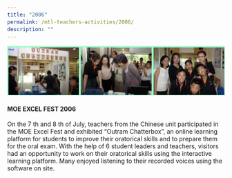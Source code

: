 ```yaml
---
title: "2006"
permalink: /mtl-teachers-activities/2006/
description: ""
---
```

![](/images/MTL%20Teachers%20Activities/2006/A1.png)

#### **MOE EXCEL FEST 2006**

On the 7 th and 8 th of July, teachers from the Chinese unit participated in the MOE Excel Fest and exhibited “Outram Chatterbox”, an online learning platform for students to improve their oratorical skills and to prepare them for the oral exam. With the help of 6 student leaders and teachers, visitors had an opportunity to work on their oratorical skills using the interactive learning platform. Many enjoyed listening to their recorded voices using the software on site.